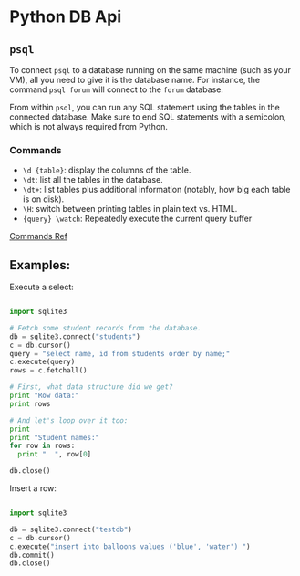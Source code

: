 # Python DB Api

## `psql`

To connect `psql` to a database running on the same machine (such as your VM), all you need to give it is the database name. For instance, the command `psql forum` will connect to the `forum` database.

From within `psql`, you can run any SQL statement using the tables in the connected database. Make sure to end SQL statements with a semicolon, which is not always required from Python.

### Commands

 - `\d {table}`: display the columns of the table.
 - `\dt`: list all the tables in the database.
 - `\dt+`: list tables plus additional information (notably, how big each table is on disk).
 - `\H`: switch between printing tables in plain text vs. HTML.
 - `{query} \watch`: Repeatedly execute the current query buffer

[Commands Ref](https://www.postgresql.org/docs/9.4/static/app-psql.html)

## Examples:

Execute a select:

```py

import sqlite3

# Fetch some student records from the database.
db = sqlite3.connect("students")
c = db.cursor()
query = "select name, id from students order by name;"
c.execute(query)
rows = c.fetchall()

# First, what data structure did we get?
print "Row data:"
print rows

# And let's loop over it too:
print
print "Student names:"
for row in rows:
  print "  ", row[0]

db.close()


```

Insert a row:

```py

import sqlite3

db = sqlite3.connect("testdb")
c = db.cursor()
c.execute("insert into balloons values ('blue', 'water') ")
db.commit()
db.close()


```